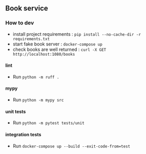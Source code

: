 ## Book service

### How to dev 
- install project requirements : `pip install --no-cache-dir -r requirements.txt`
- start fake book server : `docker-compose up`
- check books are well returned : `curl -X GET http://localhost:1080/books`

#### lint
- Run `python -m ruff .`

#### mypy
- Run `python -m mypy src`

#### unit tests
- Run `python -m pytest tests/unit`

#### integration tests
- Run `docker-compose up --build --exit-code-from=test`